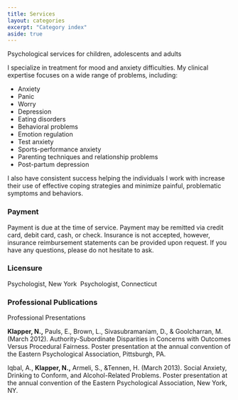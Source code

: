 ```yaml
---
title: Services
layout: categories
excerpt: "Category index"
aside: true
---
```

Psychological services for children, adolescents and adults

I specialize in treatment for mood and anxiety difficulties. My clinical expertise focuses on a wide range of problems, including:
 
  * Anxiety 
  * Panic
  * Worry 
  * Depression 
  * Eating disorders 
  * Behavioral problems 
  * Emotion regulation
  * Test anxiety
  * Sports-performance anxiety
  * Parenting techniques and relationship problems
  * Post-partum depression

I also have consistent success helping the individuals I work with increase their use of effective coping strategies and minimize painful, problematic symptoms and behaviors.

### Payment
Payment is due at the time of service. Payment may be remitted via credit card, debit card, cash, or check. Insurance is not accepted, however, insurance reimbursement statements can be provided upon request. If you have any questions, please do not hesitate to ask.

### Licensure 
Psychologist, New York 
Psychologist, Connecticut

### Professional Publications
Professional Presentations

**Klapper, N.,** Pauls, E., Brown, L., Sivasubramaniam, D., & Goolcharran, M. (March 2012). Authority-Subordinate Disparities in Concerns with Outcomes Versus Procedural Fairness. Poster presentation at the annual convention of the Eastern Psychological Association, Pittsburgh, PA.

Iqbal, A., **Klapper, N.,** Armeli, S., &Tennen, H. (March 2013). Social Anxiety, Drinking to Conform, and Alcohol-Related Problems. Poster presentation at the annual convention of the Eastern Psychological Association, New York, NY.

